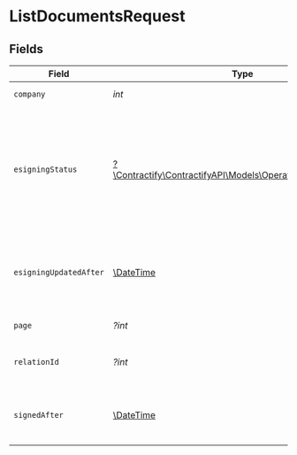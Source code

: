 # ListDocumentsRequest


## Fields

| Field                                                                                                      | Type                                                                                                       | Required                                                                                                   | Description                                                                                                |
| ---------------------------------------------------------------------------------------------------------- | ---------------------------------------------------------------------------------------------------------- | ---------------------------------------------------------------------------------------------------------- | ---------------------------------------------------------------------------------------------------------- |
| `company`                                                                                                  | *int*                                                                                                      | :heavy_check_mark:                                                                                         | Id of the company                                                                                          |
| `esigningStatus`                                                                                           | [?\Contractify\ContractifyAPI\Models\Operations\EsigningStatus](../../models/operations/EsigningStatus.md) | :heavy_minus_sign:                                                                                         | Return documents currently having this status in the eSigning process, can be comma separated              |
| `esigningUpdatedAfter`                                                                                     | [\DateTime](https://www.php.net/manual/en/class.datetime.php)                                              | :heavy_minus_sign:                                                                                         | Return documents where e-signing was updated after the given date                                          |
| `page`                                                                                                     | *?int*                                                                                                     | :heavy_minus_sign:                                                                                         | The page to retrieve                                                                                       |
| `relationId`                                                                                               | *?int*                                                                                                     | :heavy_minus_sign:                                                                                         | Return documents linked to a relation                                                                      |
| `signedAfter`                                                                                              | [\DateTime](https://www.php.net/manual/en/class.datetime.php)                                              | :heavy_minus_sign:                                                                                         | Return documents e-signed after the given date                                                             |